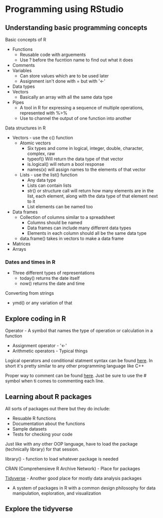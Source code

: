 # Programming using RStudio

## Understanding basic programming concepts

Basic concepts of R

* Functions
  * Reusable code with arguements
  * Use ? before the fucntion name to find out what it does
* Comments
* Variables
  * Can store values which are to be used later
  * Assignment isn't done with = but with '<-'
* Data types
* Vectors
  * Basically an array with all the same data type
* Pipes
  * A tool in R for expressing a sequence of multiple operations, represented with %>%
  * Use to channel the output of one function into another

Data structures in R

* Vectors - use the c() function
  * Atomic vectors
    * Six types and come in logical, integer, double, character, complex, raw
    * typeof() Will return the data type of that vector
    * is.logical() will return a bool response
    * names(x) will assign names to the elements of that vector
  * Lists - use the list() function
    * Any data type
    * Lists can contain lists
    * str() or structure call will return how many elements are in the list, each element, along with the data type of that element next to it
    * List elements can be named too
* Data frames
  * Collection of columns similar to a spreadsheet
    * Columns should be named
    * Data frames can include many different data types
    * Elements in each column should all be the same data type
  * data.frame() takes in vectors to make a data frame
* Matrices
* Arrays

### Dates and times in R

* Three different types of representations
  * today() returns the date itself
  * now() returns the date and time

Converting from strings

* ymd() or any variation of that

## Explore coding in R

Operator - A symbol that names the type of operation or calculation in a function

* Assignment operator -  '<-'
* Arithmetic operators - Typical things

Logical operators and conditional statment syntax can be found [here](https://d18ky98rnyall9.cloudfront.net/IH3jvjscStK94747HNrSCg_9681cba255d44707b891ea5e0eb0e2f1_Logical-operators-and-conditional-statements.pdf?Expires=1661472000&Signature=BhPkrhKRDMrewlubOwGuehE~5qq9ebZ90fHfNE4rnDvsefgQoLQpD-izIrdGw6xqtprm9aCIvwc2RmHVtYD-~xNF9jJ5oByFd8lYhsx6urtiFSfV9WS~VBNtNJ2PXz3wEe7kCikyhiZtooZTXVDMEP7LDtIMC3VZe9K-ORIpv40_&Key-Pair-Id=APKAJLTNE6QMUY6HBC5A). In short it's pretty similar to any other programming language like C++

Proper way to comment can be found [here](https://d18ky98rnyall9.cloudfront.net/O4EaLwvJSyWBGi8LycsltA_1bd17f3110814c78a739c3d3c0f4use1_Keeping-your-code-readable.pdf?Expires=1661472000&Signature=NYlvctbpUX7QDqioqyZLtbWl5eVJ9GMKuq9wpdDUSlaVSFNl8CvhgoGGrU-BOXi2RX035XMeEPtI~AvY1t5YGOYvAN-htowaq3yopfyNOPM269ki-UkTw4JouVYDO8TO6cF1l~T3Q3lpGtGUqayeSwhlgk~Vkth3uK7eMgRvYqU_&Key-Pair-Id=APKAJLTNE6QMUY6HBC5A).  Just be sure to use the # symbol when ti comes to commenting each line.

## Learning about R packages

All sorts of packages out there but they do include:

* Resuable R functions
* Documentation about the functions
* Sample datasets
* Tests for checking your code

Just like with any other OOP language, have to load the package (technically library) for that session.

library() - function to load whatever package is needed

CRAN (Comprehensieve R Archive Network) - Place for packages

[Tidyverse](https://www.tidyverse.org/) - Another good place for mostly data analysis packages

* A system of packages in R with a common design philosophy for data manipulation, exploration, and visualization

## Explore the tidyverse
